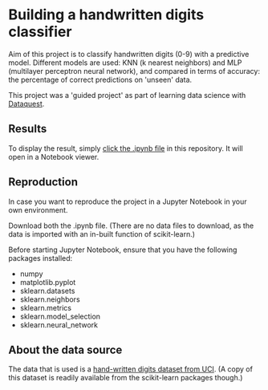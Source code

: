 # Building a handwritten digits classifier

Aim of this project is to classify handwritten digits (0-9) with a predictive model. Different models are used: KNN (k nearest neighbors) and MLP (multilayer perceptron neural network), and compared in terms of accuracy: the percentage of correct predictions on 'unseen' data.

This project was a 'guided project' as part of learning data science with [Dataquest](https://www.dataquest.io).

## Results

To display the result, simply [click the .ipynb file](https://github.com/jasperquak/predicting_bike_rentals/blob/main/PredictingBikeRentals.ipynb) in this repository. It will open in a Notebook viewer.

## Reproduction

In case you want to reproduce the project in a Jupyter Notebook in your own environment.

Download both the .ipynb file. (There are no data files to download, as the data is imported with an in-built function of scikit-learn.)

Before starting Jupyter Notebook, ensure that you have the following packages installed:
* numpy
* matplotlib.pyplot
* sklearn.datasets
* sklearn.neighbors
* sklearn.metrics
* sklearn.model_selection
* sklearn.neural_network

## About the data source

The data that is used is a [hand-written digits dataset from UCI](https://archive.ics.uci.edu/dataset/80/optical+recognition+of+handwritten+digits). (A copy of this dataset is readily available from the scikit-learn packages though.)
